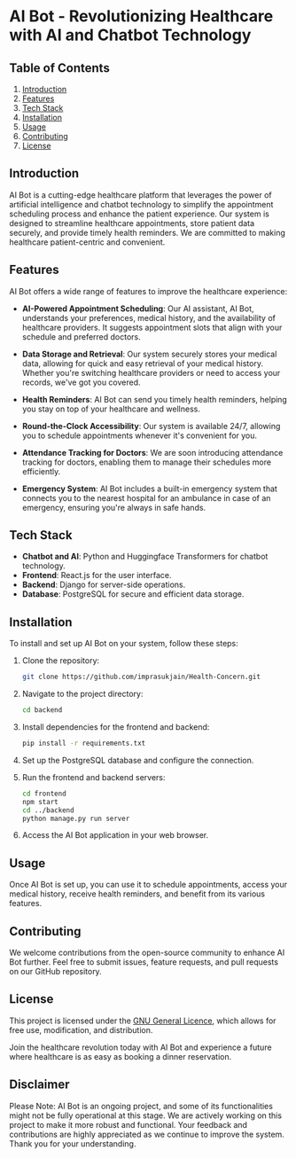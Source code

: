 # AI Bot - Revolutionizing Healthcare with AI and Chatbot Technology

## Table of Contents

1. [Introduction](#introduction)
2. [Features](#features)
3. [Tech Stack](#tech-stack)
4. [Installation](#installation)
5. [Usage](#usage)
6. [Contributing](#contributing)
7. [License](#license)

## Introduction

AI Bot is a cutting-edge healthcare platform that leverages the power of artificial intelligence and chatbot technology to simplify the appointment scheduling process and enhance the patient experience. Our system is designed to streamline healthcare appointments, store patient data securely, and provide timely health reminders. We are committed to making healthcare patient-centric and convenient.

## Features

AI Bot offers a wide range of features to improve the healthcare experience:

- **AI-Powered Appointment Scheduling**: Our AI assistant, AI Bot, understands your preferences, medical history, and the availability of healthcare providers. It suggests appointment slots that align with your schedule and preferred doctors.

- **Data Storage and Retrieval**: Our system securely stores your medical data, allowing for quick and easy retrieval of your medical history. Whether you're switching healthcare providers or need to access your records, we've got you covered.

- **Health Reminders**: AI Bot can send you timely health reminders, helping you stay on top of your healthcare and wellness.

- **Round-the-Clock Accessibility**: Our system is available 24/7, allowing you to schedule appointments whenever it's convenient for you.

- **Attendance Tracking for Doctors**: We are soon introducing attendance tracking for doctors, enabling them to manage their schedules more efficiently.

- **Emergency System**: AI Bot includes a built-in emergency system that connects you to the nearest hospital for an ambulance in case of an emergency, ensuring you're always in safe hands.

## Tech Stack

- **Chatbot and AI**: Python and Huggingface Transformers for chatbot technology.
- **Frontend**: React.js for the user interface.
- **Backend**: Django for server-side operations.
- **Database**: PostgreSQL for secure and efficient data storage.

## Installation

To install and set up AI Bot on your system, follow these steps:

1. Clone the repository:

   ```bash
   git clone https://github.com/imprasukjain/Health-Concern.git
   ```

2. Navigate to the project directory:

   ```bash
   cd backend
   ```

3. Install dependencies for the frontend and backend:

   ```bash
   pip install -r requirements.txt
   ```

4. Set up the PostgreSQL database and configure the connection.

5. Run the frontend and backend servers:

   ```bash
   cd frontend
   npm start
   cd ../backend
   python manage.py run server
   ```

6. Access the AI Bot application in your web browser.

## Usage

Once AI Bot is set up, you can use it to schedule appointments, access your medical history, receive health reminders, and benefit from its various features.

## Contributing

We welcome contributions from the open-source community to enhance AI Bot further. Feel free to submit issues, feature requests, and pull requests on our GitHub repository.

## License

This project is licensed under the [GNU General Licence](LICENSE), which allows for free use, modification, and distribution.

Join the healthcare revolution today with AI Bot and experience a future where healthcare is as easy as booking a dinner reservation.

## Disclaimer

Please Note: AI Bot is an ongoing project, and some of its functionalities might not be fully operational at this stage. We are actively working on this project to make it more robust and functional. Your feedback and contributions are highly appreciated as we continue to improve the system. Thank you for your understanding.
